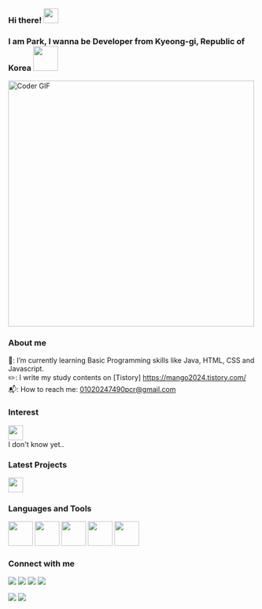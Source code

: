 
### Hi there! <img src="https://raw.githubusercontent.com/MartinHeinz/MartinHeinz/master/wave.gif" width="30px"><br>
### I am Park, I wanna be Developer from Kyeong-gi, Republic of Korea <img src="https://creazilla-store.fra1.digitaloceanspaces.com/emojis/62797/south-korea-flag-emoji-clipart-md.png" width="50" height="50"/>

<img src="https://media.giphy.com/media/SWoSkN6DxTszqIKEqv/giphy.gif" alt="Coder GIF" width="500">

### About me

🌿: I’m currently learning Basic Programming skills like Java, HTML, CSS and Javascript.<br/>
✏️: I write my study contents on [Tistory] https://mango2024.tistory.com/<br/>
📬: How to reach me: 01020247490pcr@gmail.com <br/>

### Interest

<img src="https://media0.giphy.com/media/CaiVJuZGvR8HK/giphy.gif?cid=ecf05e471ygjhk5ozit8w5cuzuods30i3n5ysv8p1l590gxu&rid=giphy.gif&ct=g" width="30" height="30"/><br/>
I don't know yet..<br>



### Latest Projects
<img src="https://media.giphy.com/media/WUlplcMpOCEmTGBtBW/giphy.gif" width="30">


### Languages and Tools

<p>
<img src="https://cdn.jsdelivr.net/gh/devicons/devicon/icons/html5/html5-original-wordmark.svg" width="50" height="50"/>
<img src="https://cdn.jsdelivr.net/gh/devicons/devicon/icons/css3/css3-original-wordmark.svg" width="50" height="50"/>
<img src="https://cdn.jsdelivr.net/gh/devicons/devicon/icons/javascript/javascript-original.svg" width="50" height="50"/>
<img src="https://cdn.jsdelivr.net/gh/devicons/devicon/icons/java/java-original-wordmark.svg" width="50" height="50"/>
<img src="https://cdn.jsdelivr.net/gh/devicons/devicon/icons/vscode/vscode-original-wordmark.svg" width="50" height="50"/>
</p>

### Connect with me

<p>
<a href="www.gmail.com"><img src="https://img.shields.io/badge/Gmail-D14836?style=for-the-badge&logo=gmail&logoColor=white"/></a>
<img src="https://img.shields.io/badge/Line-00C300?style=for-the-badge&logo=line&logoColor=white"/> 
<img src="https://img.shields.io/badge/Telegram-2CA5E0?style=for-the-badge&logo=telegram&logoColor=white"/> 
<img src="https://img.shields.io/badge/LinkedIn-0077B5?style=for-the-badge&logo=linkedin&logoColor=white"/>
</p>

<!-- status bar -->
  <img src="https://github-readme-stats.vercel.app/api?username=otesic&layout=compact&show_icons=true&theme=vue&hide_border=true" />
  <img src="https://github-readme-stats.vercel.app/api/top-langs/?username=otesic&layout=compact&theme=vue&hide_border=true" />
  
